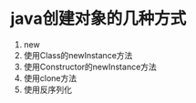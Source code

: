 # java创建对象的几种方式

1. new
2. 使用Class的newInstance方法
3. 使用Constructor的newInstance方法
4. 使用clone方法
5. 使用反序列化